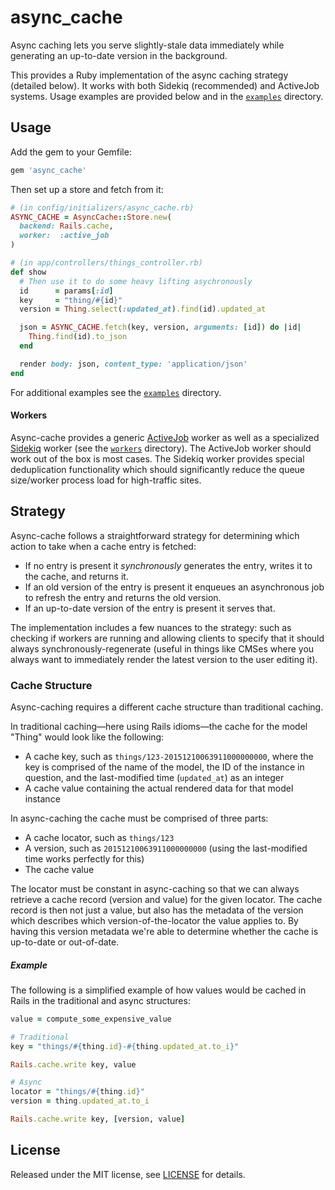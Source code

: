# async_cache

Async caching lets you serve slightly-stale data immediately while generating an up-to-date version in the background.

This provides a Ruby implementation of the async caching strategy (detailed below). It works with both Sidekiq (recommended) and ActiveJob systems. Usage examples are provided below and in the [`examples`](examples/) directory.

## Usage

Add the gem to your Gemfile:

```ruby
gem 'async_cache'
```

Then set up a store and fetch from it:

```ruby
# (in config/initializers/async_cache.rb)
ASYNC_CACHE = AsyncCache::Store.new(
  backend: Rails.cache,
  worker:  :active_job
)

# (in app/controllers/things_controller.rb)
def show
  # Then use it to do some heavy lifting asychronously
  id      = params[:id]
  key     = "thing/#{id}"
  version = Thing.select(:updated_at).find(id).updated_at

  json = ASYNC_CACHE.fetch(key, version, arguments: [id]) do |id|
    Thing.find(id).to_json
  end

  render body: json, content_type: 'application/json'
end
```

For additional examples see the [`examples`](examples/) directory.

#### Workers

Async-cache provides a generic [ActiveJob](https://github.com/rails/rails/tree/master/activejob) worker as well as a specialized [Sidekiq](https://github.com/mperham/sidekiq) worker (see the [`workers`](lib/async_cache/workers/) directory). The ActiveJob worker should work out of the box is most cases. The Sidekiq worker provides special deduplication functionality which should significantly reduce the queue size/worker process load for high-traffic sites.

## Strategy

Async-cache follows a straightforward strategy for determining which action to take when a cache entry is fetched:

- If no entry is present it *synchronously* generates the entry, writes it to the cache, and returns it.
- If an old version of the entry is present it enqueues an asynchronous job to refresh the entry and returns the old version.
- If an up-to-date version of the entry is present it serves that.

The implementation includes a few nuances to the strategy: such as checking if workers are running and allowing clients to specify that it should always synchronously-regenerate (useful in things like CMSes where you always want to immediately render the latest version to the user editing it).

### Cache Structure

Async-caching requires a different cache structure than traditional caching.

In traditional caching—here using Rails idioms—the cache for the model "Thing" would look like the following:

- A cache key, such as `things/123-20151210063911000000000`, where the key is comprised of the name of the model, the ID of the instance in question, and the last-modified time (`updated_at`) as an integer
- A cache value containing the actual rendered data for that model instance

In async-caching the cache must be comprised of three parts:

- A cache locator, such as `things/123`
- A version, such as `20151210063911000000000` (using the last-modified time works perfectly for this)
- The cache value

The locator must be constant in async-caching so that we can always retrieve a cache record (version and value) for the given locator. The cache record is then not just a value, but also has the metadata of the version which describes which version-of-the-locator the value applies to. By having this version metadata we're able to determine whether the cache is up-to-date or out-of-date.

##### Example

The following is a simplified example of how values would be cached in Rails in the traditional and async structures:

```ruby
value = compute_some_expensive_value

# Traditional
key = "things/#{thing.id}-#{thing.updated_at.to_i}"

Rails.cache.write key, value

# Async
locator = "things/#{thing.id}"
version = thing.updated_at.to_i

Rails.cache.write key, [version, value]
```

## License

Released under the MIT license, see [LICENSE](LICENSE) for details.
